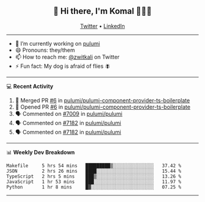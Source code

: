 <h2 align="center"> 👋 Hi there, I'm Komal 🧑🏾‍💻 </h2>
<p align="center">
    <a href="https://twitter.com/zwitkali">Twitter</a> •
    <a href="https://www.linkedin.com/in/komal-ali/">LinkedIn</a>
</p>

--------

- 🔭 I’m currently working on [pulumi](https://github.com/pulumi/pulumi)
- 😄 Pronouns: they/them
- 📫 How to reach me: [@zwitkali](https://twitter.com/zwitkali) on Twitter
- ⚡ Fun fact: My dog is afraid of flies 🪰

--------
💻 **Recent Activity**

<!--START_SECTION:activity-->
1. 🎉 Merged PR [#6](https://github.com/pulumi/pulumi-component-provider-ts-boilerplate/pull/6) in [pulumi/pulumi-component-provider-ts-boilerplate](https://github.com/pulumi/pulumi-component-provider-ts-boilerplate)
2. 💪 Opened PR [#6](https://github.com/pulumi/pulumi-component-provider-ts-boilerplate/pull/6) in [pulumi/pulumi-component-provider-ts-boilerplate](https://github.com/pulumi/pulumi-component-provider-ts-boilerplate)
3. 🗣 Commented on [#7009](https://github.com/pulumi/pulumi/issues/7009) in [pulumi/pulumi](https://github.com/pulumi/pulumi)
4. 🗣 Commented on [#7182](https://github.com/pulumi/pulumi/issues/7182) in [pulumi/pulumi](https://github.com/pulumi/pulumi)
5. 🗣 Commented on [#7182](https://github.com/pulumi/pulumi/issues/7182) in [pulumi/pulumi](https://github.com/pulumi/pulumi)
<!--END_SECTION:activity-->

--------

📊 **Weekly Dev Breakdown**
<!--START_SECTION:waka-->
```text
Makefile     5 hrs 54 mins   █████████▒░░░░░░░░░░░░░░░   37.42 % 
JSON         2 hrs 26 mins   ████░░░░░░░░░░░░░░░░░░░░░   15.44 % 
TypeScript   2 hrs 5 mins    ███▒░░░░░░░░░░░░░░░░░░░░░   13.26 % 
JavaScript   1 hr 53 mins    ███░░░░░░░░░░░░░░░░░░░░░░   11.97 % 
Python       1 hr 8 mins     █▓░░░░░░░░░░░░░░░░░░░░░░░   07.25 % 
```
<!--END_SECTION:waka-->

--------